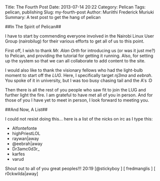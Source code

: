 Title: The Fourth Post
Date: 2013-07-14 20:22
Category: Pelican
Tags: pelican, publishing
Slug: my-fourth-post
Author: Muriithi Frederick Muriuki
Summary: A test post to get the hang of pelican

##In The Spirit of Pelican##

I have to start by commending everyone involved in the Nairobi Linux User Group (nairobilug) for their various efforts to get all of us to this point.

First off, I wish to thank *Mr. Alan Orth* for introducing us (or was it just me?) to Pelican, and providing the tutorial for getting it running. Also, for setting up the system so that we can all collaborate to add content to the site.

I would also like to thank the visionary fellows who had the light-bulb moment to start off the *LUG*. Here, I specifically target *nj3ma* and *eebrah*. You spoke of it in university, but I was too busy chasing tail and the A's :D

Then there is all the rest of you people who saw fit to join the LUG and further light the fire. I am grateful to have met all of you in person. And for those of you I have yet to meet in person, I look forward to meeting you.

##And Now, A List##

I could not resist doing this... here is a list of the nicks on irc as I type this:

* Alfontefonte
* highPriestLOL
* raywan|away
* @eebrah|away
* Dr3amc0d3r_
* karfes
* varud

Shout out to all of you great peoples!!!
20:19 [@stickyboy  ] [ fredmanglis ] [ r0ckwilda|away]

